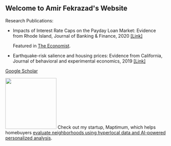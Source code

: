 ## Welcome to Amir Fekrazad's Website

Research Publications:

- Impacts of Interest Rate Caps on the Payday Loan Market: Evidence from Rhode Island, Journal of Banking & Finance, 2020 [[Link]](https://www.sciencedirect.com/science/article/abs/pii/S0378426620300170)
    
    Featured in [The Economist](https://www.economist.com/graphic-detail/2020/02/17/capping-interest-rates-on-payday-loans-leads-to-more-debt-and-defaults).

- Earthquake-risk salience and housing prices: Evidence from California, Journal of behavioral and experimental economics, 2019 [[Link]](https://www.sciencedirect.com/science/article/abs/pii/S2214804318302933)

[Google Scholar](https://scholar.google.com/citations?user=nx-tB9oAAAAJ&hl=en)


<img src="https://www.maptimum.com/img/logo.svg" style="width:160px; height:auto;">
Check out my startup, Maptimum, which helps homebuyers <a href="https://www.maptimum.com">evaluate neighborhoods using hyperlocal data and AI-powered personalized analysis</a>.
